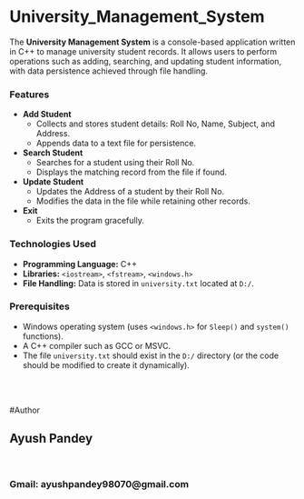 # University_Management_System

  <p>
        The <strong>University Management System</strong> is a console-based application written in C++ to manage university student records. 
        It allows users to perform operations such as adding, searching, and updating student information, with data persistence achieved through file handling.
    </p>
    
  <h3>Features</h3>
    <ul>
        <li>
            <strong>Add Student</strong>
            <ul>
                <li>Collects and stores student details: Roll No, Name, Subject, and Address.</li>
                <li>Appends data to a text file for persistence.</li>
            </ul>
        </li>
        <li>
            <strong>Search Student</strong>
            <ul>
                <li>Searches for a student using their Roll No.</li>
                <li>Displays the matching record from the file if found.</li>
            </ul>
        </li>
        <li>
            <strong>Update Student</strong>
            <ul>
                <li>Updates the Address of a student by their Roll No.</li>
                <li>Modifies the data in the file while retaining other records.</li>
            </ul>
        </li>
        <li>
            <strong>Exit</strong>
            <ul>
                <li>Exits the program gracefully.</li>
            </ul>
        </li>
    </ul>
        <h3>Technologies Used</h3>
    <ul>
        <li><strong>Programming Language:</strong> C++</li>
        <li><strong>Libraries:</strong> <code>&lt;iostream&gt;</code>, <code>&lt;fstream&gt;</code>, <code>&lt;windows.h&gt;</code></li>
        <li><strong>File Handling:</strong> Data is stored in <code>university.txt</code> located at <code>D:/</code>.</li>
    </ul>
    
   <h3>Prerequisites</h3>
    <ul>
        <li>Windows operating system (uses <code>&lt;windows.h&gt;</code> for <code>Sleep()</code> and <code>system()</code> functions).</li>
        <li>A C++ compiler such as GCC or MSVC.</li>
        <li>The file <code>university.txt</code> should exist in the <code>D:/</code> directory (or the code should be modified to create it dynamically).</li>
    </ul>
<br>
<br>


#Author

<h2>Ayush Pandey</h2> <br>
<h3> Gmail: ayushpandey98070@gmail.com </h3>

